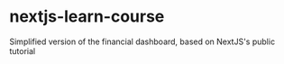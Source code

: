 # nextjs-learn-course
Simplified version of the financial dashboard, based on NextJS's public tutorial
